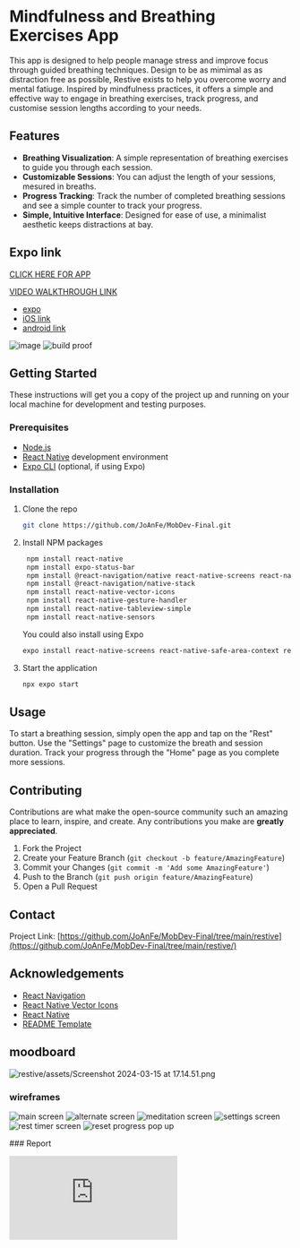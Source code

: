 # Mindfulness and Breathing Exercises App

This app is designed to help people manage stress and improve focus through guided breathing techniques. Design to be as mimimal as as distraction free as possible, Restive exists to help you overcome worry and mental fatiuge. Inspired by mindfulness practices, it offers a simple and effective way to engage in breathing exercises, track progress, and customise session lengths according to your needs.

## Features

- **Breathing Visualization**: A simple representation of breathing exercises to guide you through each session.
- **Customizable Sessions**: You can adjust the length of your sessions, mesured in breaths.
- **Progress Tracking**: Track the number of completed breathing sessions and see a simple counter to track your progress.
- **Simple, Intuitive Interface**: Designed for ease of use, a minimalist aesthetic keeps distractions at bay.

## Expo link

[CLICK HERE FOR APP](https://expo.dev/%40joanfe/restive?serviceType=eas&distribution=expo-go&scheme=&channel=main&sdkVersion=49.0.0
)

[VIDEO WALKTHROUGH LINK](https://youtu.be/g_wJBCUFXSw)

- [expo](https://expo.dev/@joanfe/restive)
- [iOS link](exp://u.expo.dev/update/a73a9bb3-3602-4d05-bf04-35a3a40208b7)
- [android link](exp://u.expo.dev/update/6a36edf2-c9e1-4bdd-922d-c596c47ba0c1)

![image](https://github.com/JoAnFe/MobDev-Final/blob/main/restive/assets/Expo%20links/Screenshot%202024-03-18%20at%2008.13.10.png)
![build proof](https://github.com/JoAnFe/MobDev-Final/blob/main/restive/assets/Expo%20links/Screenshot%202024-03-18%20at%2007.51.16.png)

## Getting Started

These instructions will get you a copy of the project up and running on your local machine for development and testing purposes.

### Prerequisites

- [Node.js](https://nodejs.org/en/)
- [React Native](https://reactnative.dev/docs/environment-setup) development environment
- [Expo CLI](https://expo.dev/tools#cli) (optional, if using Expo)

### Installation

1. Clone the repo
   ```sh
   git clone https://github.com/JoAnFe/MobDev-Final.git
   ```
2. Install NPM packages
   ```sh
    npm install react-native
    npm install expo-status-bar
    npm install @react-navigation/native react-native-screens react-native-safe-area-context
    npm install @react-navigation/native-stack
    npm install react-native-vector-icons
    npm install react-native-gesture-handler
    npm install react-native-tableview-simple
    npm install react-native-sensors

   ```
   You could also install using Expo
   ```sh
   expo install react-native-screens react-native-safe-area-context react-native-gesture-handler
    ```

3. Start the application
   ```sh
   npx expo start
   ```

## Usage

To start a breathing session, simply open the app and tap on the "Rest" button. Use the "Settings" page to customize the breath and session duration. Track your progress through the "Home" page as you complete more sessions.

## Contributing

Contributions are what make the open-source community such an amazing place to learn, inspire, and create. Any contributions you make are **greatly appreciated**.

1. Fork the Project
2. Create your Feature Branch (`git checkout -b feature/AmazingFeature`)
3. Commit your Changes (`git commit -m 'Add some AmazingFeature'`)
4. Push to the Branch (`git push origin feature/AmazingFeature`)
5. Open a Pull Request

## Contact

Project Link: [https://github.com/JoAnFe/MobDev-Final/tree/main/restive](https://github.com/JoAnFe/MobDev-Final/tree/main/restive/)

## Acknowledgements

- [React Navigation](https://reactnavigation.org/)
- [React Native Vector Icons](https://github.com/oblador/react-native-vector-icons)
- [React Native](https://reactnative.dev/)
- [README Template](https://github.com/othneildrew/Best-README-Template)

## moodboard

![restive/assets/Screenshot 2024-03-15 at 17.14.51.png](https://github.com/JoAnFe/MobDev-Final/blob/main/restive/assets/Screenshot%202024-03-15%20at%2017.14.51.png)

### wireframes

![main screen](https://github.com/JoAnFe/MobDev-Final/blob/main/restive/assets/Wireframes/Hi%20Res/Screenshot%202024-03-15%20at%2017.20.30.png)
![alternate screen](https://github.com/JoAnFe/MobDev-Final/blob/main/restive/assets/Wireframes/Hi%20Res/Screenshot%202024-03-15%20at%2017.20.41.png)
![meditation screen](https://github.com/JoAnFe/MobDev-Final/blob/main/restive/assets/Wireframes/Hi%20Res/Screenshot%202024-03-15%20at%2017.21.03.png)
![settings screen](https://github.com/JoAnFe/MobDev-Final/blob/main/restive/assets/Wireframes/Hi%20Res/Screenshot%202024-03-15%20at%2017.21.12.png)
![rest timer screen](https://github.com/JoAnFe/MobDev-Final/blob/main/restive/assets/Wireframes/Hi%20Res/Screenshot%202024-03-15%20at%2017.21.17.png)
![reset progress pop up](https://github.com/JoAnFe/MobDev-Final/blob/main/restive/assets/Wireframes/Hi%20Res/Screenshot%202024-03-15%20at%2017.21.22.png)

### Report

![report](https://github.com/JoAnFe/MobDev-Final/blob/main/restive/assets/Report/cm3050-mobile-development%20project%20report.pdf)
